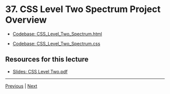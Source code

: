 # 37. CSS Level Two Spectrum Project Overview

-   [Codebase: CSS_Level_Two_Spectrum.html](../../codebase/python-django/CSS_Level_Two/CSS_Level_Two_Spectrum.html)

-   [Codebase: CSS_Level_Two_Spectrum.css](../../codebase/python-django/CSS_Level_Two/CSS_Level_Two_Spectrum.css)

##  Resources for this lecture


-   [Slides: CSS Level Two.pdf](https://python-ds.s3.us-west-1.amazonaws.com/Python-and-Django-Full-Stack-Web-Developer-Bootcamp/Resources/CSS+Level+Two.pdf)


---

[Previous](./36_CSS-Level-Two-Part-Two-Box-Model.md) | [Next](./38_CSS-Level-Two-Spectrum-Project-Solutions.md)